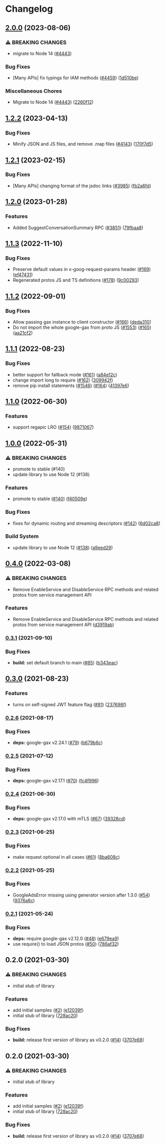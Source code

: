# Changelog

## [2.0.0](https://github.com/googleapis/google-cloud-node/compare/service-management-v1.2.2...service-management-v2.0.0) (2023-08-06)


### ⚠ BREAKING CHANGES

* migrate to Node 14 ([#4443](https://github.com/googleapis/google-cloud-node/issues/4443))

### Bug Fixes

* [Many APIs] fix typings for IAM methods ([#4459](https://github.com/googleapis/google-cloud-node/issues/4459)) ([1d510be](https://github.com/googleapis/google-cloud-node/commit/1d510bef5bd7b0ac3552b4729ef3d9ebe1ac3dc4))


### Miscellaneous Chores

* Migrate to Node 14 ([#4443](https://github.com/googleapis/google-cloud-node/issues/4443)) ([2260f12](https://github.com/googleapis/google-cloud-node/commit/2260f12543d171bda95345e53475f5f0fdc45770))

## [1.2.2](https://github.com/googleapis/google-cloud-node/compare/service-management-v1.2.1...service-management-v1.2.2) (2023-04-13)


### Bug Fixes

* Minify JSON and JS files, and remove .map files ([#4143](https://github.com/googleapis/google-cloud-node/issues/4143)) ([170f7d5](https://github.com/googleapis/google-cloud-node/commit/170f7d57b8fd344d182a8e758867b8124722eebc))

## [1.2.1](https://github.com/googleapis/google-cloud-node/compare/service-management-v1.2.0...service-management-v1.2.1) (2023-02-15)


### Bug Fixes

* [Many APIs] changing format of the jsdoc links ([#3985](https://github.com/googleapis/google-cloud-node/issues/3985)) ([fb2a6fd](https://github.com/googleapis/google-cloud-node/commit/fb2a6fdbd9dcf2ae91b3767629d71f0970d0712c))

## [1.2.0](https://github.com/googleapis/google-cloud-node/compare/service-management-v1.1.3...service-management-v1.2.0) (2023-01-28)


### Features

* Added SuggestConversationSummary RPC ([#3851](https://github.com/googleapis/google-cloud-node/issues/3851)) ([79fbaa8](https://github.com/googleapis/google-cloud-node/commit/79fbaa833d08738fa37aa37158ddb5b1c91710e1))

## [1.1.3](https://github.com/googleapis/nodejs-service-management/compare/v1.1.2...v1.1.3) (2022-11-10)


### Bug Fixes

* Preserve default values in x-goog-request-params header ([#169](https://github.com/googleapis/nodejs-service-management/issues/169)) ([ef47431](https://github.com/googleapis/nodejs-service-management/commit/ef4743106afc35191647a626c8f3a8a08634ebd1))
* Regenerated protos JS and TS definitions ([#178](https://github.com/googleapis/nodejs-service-management/issues/178)) ([9c00293](https://github.com/googleapis/nodejs-service-management/commit/9c00293b6213b8ba0e2d56fd2208d90b60c38d0d))

## [1.1.2](https://github.com/googleapis/nodejs-service-management/compare/v1.1.1...v1.1.2) (2022-09-01)


### Bug Fixes

* Allow passing gax instance to client constructor ([#166](https://github.com/googleapis/nodejs-service-management/issues/166)) ([deda310](https://github.com/googleapis/nodejs-service-management/commit/deda3102c60ed95a03de5f4ae123c858d9af1cf4))
* Do not import the whole google-gax from proto JS ([#1553](https://github.com/googleapis/nodejs-service-management/issues/1553)) ([#165](https://github.com/googleapis/nodejs-service-management/issues/165)) ([aa21cf2](https://github.com/googleapis/nodejs-service-management/commit/aa21cf2c463c6410be8f9dc8906493dc78f131c1))

## [1.1.1](https://github.com/googleapis/nodejs-service-management/compare/v1.1.0...v1.1.1) (2022-08-23)


### Bug Fixes

* better support for fallback mode ([#161](https://github.com/googleapis/nodejs-service-management/issues/161)) ([a84e12c](https://github.com/googleapis/nodejs-service-management/commit/a84e12c4dd4edc5b8486f7b1d47ce109b1927099))
* change import long to require ([#162](https://github.com/googleapis/nodejs-service-management/issues/162)) ([309942f](https://github.com/googleapis/nodejs-service-management/commit/309942f977356bcaaf77a1ee439e5d4389f011ec))
* remove pip install statements ([#1546](https://github.com/googleapis/nodejs-service-management/issues/1546)) ([#164](https://github.com/googleapis/nodejs-service-management/issues/164)) ([41397e6](https://github.com/googleapis/nodejs-service-management/commit/41397e628dcbc33e54d1f052343df51d8ae8a771))

## [1.1.0](https://github.com/googleapis/nodejs-service-management/compare/v1.0.0...v1.1.0) (2022-06-30)


### Features

* support regapic LRO ([#154](https://github.com/googleapis/nodejs-service-management/issues/154)) ([9871067](https://github.com/googleapis/nodejs-service-management/commit/9871067a828e4ec332906f2013956f9b2ade2b00))

## [1.0.0](https://github.com/googleapis/nodejs-service-management/compare/v0.4.0...v1.0.0) (2022-05-31)


### ⚠ BREAKING CHANGES

* promote to stable (#140)
* update library to use Node 12 (#138)

### Features

* promote to stable ([#140](https://github.com/googleapis/nodejs-service-management/issues/140)) ([f40509e](https://github.com/googleapis/nodejs-service-management/commit/f40509ee35dbafff16e4300d2173be5c41abacf4))


### Bug Fixes

* fixes for dynamic routing and streaming descriptors ([#142](https://github.com/googleapis/nodejs-service-management/issues/142)) ([6d02ca8](https://github.com/googleapis/nodejs-service-management/commit/6d02ca800a29eb3b6383127efe43ad8e603992c3))


### Build System

* update library to use Node 12 ([#138](https://github.com/googleapis/nodejs-service-management/issues/138)) ([a9eed29](https://github.com/googleapis/nodejs-service-management/commit/a9eed29598c8b56d4c80161d0046be0db4430c66))

## [0.4.0](https://github.com/googleapis/nodejs-service-management/compare/v0.3.1...v0.4.0) (2022-03-08)


### ⚠ BREAKING CHANGES

* Remove EnableService and DisableService RPC methods and related protos from service management API

### Features

* Remove EnableService and DisableService RPC methods and related protos from service management API  ([d3919ab](https://github.com/googleapis/nodejs-service-management/commit/d3919abbf7ba458cc71e8038604f56d598571fe4))

### [0.3.1](https://www.github.com/googleapis/nodejs-service-management/compare/v0.3.0...v0.3.1) (2021-09-10)


### Bug Fixes

* **build:** set default branch to main ([#85](https://www.github.com/googleapis/nodejs-service-management/issues/85)) ([b343eac](https://www.github.com/googleapis/nodejs-service-management/commit/b343eaca04b4f651c737d8a84baa5a75a361c4b0))

## [0.3.0](https://www.github.com/googleapis/nodejs-service-management/compare/v0.2.6...v0.3.0) (2021-08-23)


### Features

* turns on self-signed JWT feature flag ([#81](https://www.github.com/googleapis/nodejs-service-management/issues/81)) ([237698f](https://www.github.com/googleapis/nodejs-service-management/commit/237698f72dfdd14e95d956a2e45f6db423e45e23))

### [0.2.6](https://www.github.com/googleapis/nodejs-service-management/compare/v0.2.5...v0.2.6) (2021-08-17)


### Bug Fixes

* **deps:** google-gax v2.24.1 ([#79](https://www.github.com/googleapis/nodejs-service-management/issues/79)) ([b679b6c](https://www.github.com/googleapis/nodejs-service-management/commit/b679b6c3dff457764698044b8b325a52922fbb46))

### [0.2.5](https://www.github.com/googleapis/nodejs-service-management/compare/v0.2.4...v0.2.5) (2021-07-12)


### Bug Fixes

* **deps:** google-gax v2.17.1 ([#70](https://www.github.com/googleapis/nodejs-service-management/issues/70)) ([fc4f996](https://www.github.com/googleapis/nodejs-service-management/commit/fc4f99666252f8f06f399438aedebb6e5502f2e9))

### [0.2.4](https://www.github.com/googleapis/nodejs-service-management/compare/v0.2.3...v0.2.4) (2021-06-30)


### Bug Fixes

* **deps:** google-gax v2.17.0 with mTLS ([#67](https://www.github.com/googleapis/nodejs-service-management/issues/67)) ([39328cd](https://www.github.com/googleapis/nodejs-service-management/commit/39328cdd1389ab2bddb1744bb8a77774e5a924c2))

### [0.2.3](https://www.github.com/googleapis/nodejs-service-management/compare/v0.2.2...v0.2.3) (2021-06-25)


### Bug Fixes

* make request optional in all cases ([#61](https://www.github.com/googleapis/nodejs-service-management/issues/61)) ([8ba608c](https://www.github.com/googleapis/nodejs-service-management/commit/8ba608caad06f54c0f4fb650b18948a1143440f4))

### [0.2.2](https://www.github.com/googleapis/nodejs-service-management/compare/v0.2.1...v0.2.2) (2021-05-25)


### Bug Fixes

* GoogleAdsError missing using generator version after 1.3.0 ([#54](https://www.github.com/googleapis/nodejs-service-management/issues/54)) ([9376a6c](https://www.github.com/googleapis/nodejs-service-management/commit/9376a6c9836b9460d512a8fbd32094cc4f5ccb85))

### [0.2.1](https://www.github.com/googleapis/nodejs-service-management/compare/v0.2.0...v0.2.1) (2021-05-24)


### Bug Fixes

* **deps:** require google-gax v2.12.0 ([#48](https://www.github.com/googleapis/nodejs-service-management/issues/48)) ([e679ea9](https://www.github.com/googleapis/nodejs-service-management/commit/e679ea9d735b9edd25913b990e3a0d037025c984))
* use require() to load JSON protos ([#50](https://www.github.com/googleapis/nodejs-service-management/issues/50)) ([786af32](https://www.github.com/googleapis/nodejs-service-management/commit/786af32612aed97ef4ec55b2d0b02932e351be38))

## 0.2.0 (2021-03-30)


### ⚠ BREAKING CHANGES

* initial stub of library

### Features

* add initial samples ([#2](https://www.github.com/googleapis/nodejs-service-management/issues/2)) ([e12039f](https://www.github.com/googleapis/nodejs-service-management/commit/e12039fff76d1d76692c7f87852c2e878c0f847f))
* initial stub of library ([728ac20](https://www.github.com/googleapis/nodejs-service-management/commit/728ac209c44ba39714fb8c8acb38a7c0163acd6c))


### Bug Fixes

* **build:** release first version of library as v0.2.0 ([#14](https://www.github.com/googleapis/nodejs-service-management/issues/14)) ([3707e68](https://www.github.com/googleapis/nodejs-service-management/commit/3707e680f7cd038ea4b6c7589a5846b8ce5fcc96))

## 0.2.0 (2021-03-30)


### ⚠ BREAKING CHANGES

* initial stub of library

### Features

* add initial samples ([#2](https://www.github.com/googleapis/nodejs-service-management/issues/2)) ([e12039f](https://www.github.com/googleapis/nodejs-service-management/commit/e12039fff76d1d76692c7f87852c2e878c0f847f))
* initial stub of library ([728ac20](https://www.github.com/googleapis/nodejs-service-management/commit/728ac209c44ba39714fb8c8acb38a7c0163acd6c))


### Bug Fixes

* **build:** release first version of library as v0.2.0 ([#14](https://www.github.com/googleapis/nodejs-service-management/issues/14)) ([3707e68](https://www.github.com/googleapis/nodejs-service-management/commit/3707e680f7cd038ea4b6c7589a5846b8ce5fcc96))
